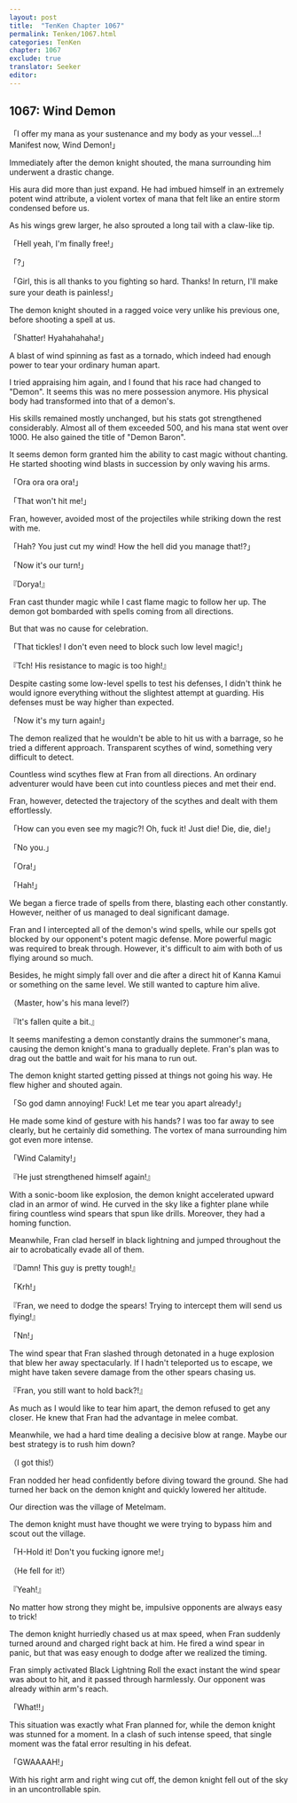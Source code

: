 ```yaml
---
layout: post
title:  "TenKen Chapter 1067"
permalink: Tenken/1067.html
categories: TenKen
chapter: 1067
exclude: true
translator: Seeker
editor: 
---
```

<h2>1067: Wind Demon</h2>

「I offer my mana as your sustenance and my body as your vessel...! Manifest now, Wind Demon!」

Immediately after the demon knight shouted, the mana surrounding him underwent a drastic change.

His aura did more than just expand. He had imbued himself in an extremely potent wind attribute, a violent vortex of mana that felt like an entire storm condensed before us.

As his wings grew larger, he also sprouted a long tail with a claw-like tip.

「Hell yeah, I'm finally free!」

「?」

「Girl, this is all thanks to you fighting so hard. Thanks! In return, I'll make sure your death is painless!」

The demon knight shouted in a ragged voice very unlike his previous one, before shooting a spell at us.

「Shatter! Hyahahahaha!」

A blast of wind spinning as fast as a tornado, which indeed had enough power to tear your ordinary human apart.

I tried appraising him again, and I found that his race had changed to "Demon". It seems this was no mere possession anymore. His physical body had transformed into that of a demon's.

His skills remained mostly unchanged, but his stats got strengthened considerably. Almost all of them exceeded 500, and his mana stat went over 1000. He also gained the title of "Demon Baron".

It seems demon form granted him the ability to cast magic without chanting. He started shooting wind blasts in succession by only waving his arms.

「Ora ora ora ora!」

「That won't hit me!」

Fran, however, avoided most of the projectiles while striking down the rest with me.

「Hah? You just cut my wind! How the hell did you manage that!?」

「Now it's our turn!」

『Dorya!』

Fran cast thunder magic while I cast flame magic to follow her up. The demon got bombarded with spells coming from all directions.

But that was no cause for celebration.

「That tickles! I don't even need to block such low level magic!」

『Tch! His resistance to magic is too high!』

Despite casting some low-level spells to test his defenses, I didn't think he would ignore everything without the slightest attempt at guarding. His defenses must be way higher than expected.

「Now it's my turn again!」

The demon realized that he wouldn't be able to hit us with a barrage, so he tried a different approach. Transparent scythes of wind, something very difficult to detect.

Countless wind scythes flew at Fran from all directions. An ordinary adventurer would have been cut into countless pieces and met their end.

Fran, however, detected the trajectory of the scythes and dealt with them effortlessly.

「How can you even see my magic?! Oh, fuck it! Just die! Die, die, die!」

「No you.」

「Ora!」

「Hah!」

We began a fierce trade of spells from there, blasting each other constantly. However, neither of us managed to deal significant damage.

Fran and I intercepted all of the demon's wind spells, while our spells got blocked by our opponent's potent magic defense. More powerful magic was required to break through. However, it's difficult to aim with both of us flying around so much.

Besides, he might simply fall over and die after a direct hit of Kanna Kamui or something on the same level. We still wanted to capture him alive.

（Master, how's his mana level?）

『It's fallen quite a bit.』

It seems manifesting a demon constantly drains the summoner's mana, causing the demon knight's mana to gradually deplete. Fran's plan was to drag out the battle and wait for his mana to run out.

The demon knight started getting pissed at things not going his way. He flew higher and shouted again.

「So god damn annoying! Fuck! Let me tear you apart already!」

He made some kind of gesture with his hands? I was too far away to see clearly, but he certainly did something. The vortex of mana surrounding him got even more intense.

「Wind Calamity!」

『He just strengthened himself again!』

With a sonic-boom like explosion, the demon knight accelerated upward clad in an armor of wind. He curved in the sky like a fighter plane while firing countless wind spears that spun like drills. Moreover, they had a homing function.

Meanwhile, Fran clad herself in black lightning and jumped throughout the air to acrobatically evade all of them.

『Damn! This guy is pretty tough!』

「Krh!」

『Fran, we need to dodge the spears! Trying to intercept them will send us flying!』

「Nn!」

The wind spear that Fran slashed through detonated in a huge explosion that blew her away spectacularly. If I hadn't teleported us to escape, we might have taken severe damage from the other spears chasing us.

『Fran, you still want to hold back?!』

As much as I would like to tear him apart, the demon refused to get any closer. He knew that Fran had the advantage in melee combat.

Meanwhile, we had a hard time dealing a decisive blow at range. Maybe our best strategy is to rush him down?

（I got this!）

Fran nodded her head confidently before diving toward the ground. She had turned her back on the demon knight and quickly lowered her altitude.

Our direction was the village of Metelmam.

The demon knight must have thought we were trying to bypass him and scout out the village.

「H-Hold it! Don't you fucking ignore me!」

（He fell for it!）

『Yeah!』

No matter how strong they might be, impulsive opponents are always easy to trick!

The demon knight hurriedly chased us at max speed, when Fran suddenly turned around and charged right back at him. He fired a wind spear in panic, but that was easy enough to dodge after we realized the timing.

Fran simply activated Black Lightning Roll the exact instant the wind spear was about to hit, and it passed through harmlessly. Our opponent was already within arm's reach.

「What!!」

This situation was exactly what Fran planned for, while the demon knight was stunned for a moment. In a clash of such intense speed, that single moment was the fatal error resulting in his defeat.

「GWAAAAH!」

With his right arm and right wing cut off, the demon knight fell out of the sky in an uncontrollable spin.

